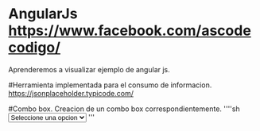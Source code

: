 # AngularJs    https://www.facebook.com/ascodecodigo/

Aprenderemos a visualizar ejemplo de angular js.

#Herramienta implementada para el consumo de informacion.
https://jsonplaceholder.typicode.com/

#Combo box.
Creacion de un combo box correspondientemente.
''''sh          
 <select  ng-model="valorCmb" 
                    ng-options="valores.id as valores.username for valores in listaCmb" >
                <option value="">Seleccione una opcion</option>
           </select>
'''